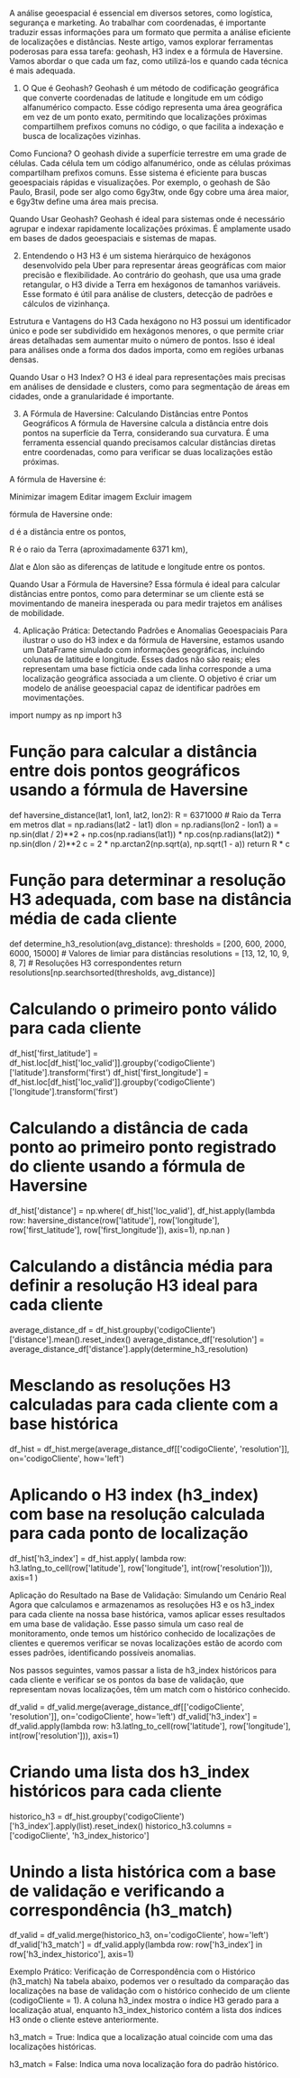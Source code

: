 A análise geoespacial é essencial em diversos setores, como logística, segurança e marketing. Ao trabalhar com coordenadas, é importante traduzir essas informações para um formato que permita a análise eficiente de localizações e distâncias. Neste artigo, vamos explorar ferramentas poderosas para essa tarefa: geohash, H3 index e a fórmula de Haversine. Vamos abordar o que cada um faz, como utilizá-los e quando cada técnica é mais adequada.


1. O Que é Geohash?
Geohash é um método de codificação geográfica que converte coordenadas de latitude e longitude em um código alfanumérico compacto. Esse código representa uma área geográfica em vez de um ponto exato, permitindo que localizações próximas compartilhem prefixos comuns no código, o que facilita a indexação e busca de localizações vizinhas.

Como Funciona?
O geohash divide a superfície terrestre em uma grade de células. Cada célula tem um código alfanumérico, onde as células próximas compartilham prefixos comuns. Esse sistema é eficiente para buscas geoespaciais rápidas e visualizações. Por exemplo, o geohash de São Paulo, Brasil, pode ser algo como 6gy3tw, onde 6gy cobre uma área maior, e 6gy3tw define uma área mais precisa.

Quando Usar Geohash?
Geohash é ideal para sistemas onde é necessário agrupar e indexar rapidamente localizações próximas. É amplamente usado em bases de dados geoespaciais e sistemas de mapas.


2. Entendendo o H3
H3 é um sistema hierárquico de hexágonos desenvolvido pela Uber para representar áreas geográficas com maior precisão e flexibilidade. Ao contrário do geohash, que usa uma grade retangular, o H3 divide a Terra em hexágonos de tamanhos variáveis. Esse formato é útil para análise de clusters, detecção de padrões e cálculos de vizinhança.

Estrutura e Vantagens do H3
Cada hexágono no H3 possui um identificador único e pode ser subdividido em hexágonos menores, o que permite criar áreas detalhadas sem aumentar muito o número de pontos. Isso é ideal para análises onde a forma dos dados importa, como em regiões urbanas densas.

Quando Usar o H3 Index?
O H3 é ideal para representações mais precisas em análises de densidade e clusters, como para segmentação de áreas em cidades, onde a granularidade é importante.



3. A Fórmula de Haversine: Calculando Distâncias entre Pontos Geográficos
A fórmula de Haversine calcula a distância entre dois pontos na superfície da Terra, considerando sua curvatura. É uma ferramenta essencial quando precisamos calcular distâncias diretas entre coordenadas, como para verificar se duas localizações estão próximas.

A fórmula de Haversine é:



Minimizar imagem
Editar imagem
Excluir imagem

fórmula de Haversine
onde:

d é a distância entre os pontos,

R é o raio da Terra (aproximadamente 6371 km),

Δlat e Δlon são as diferenças de latitude e longitude entre os pontos.

Quando Usar a Fórmula de Haversine?
Essa fórmula é ideal para calcular distâncias entre pontos, como para determinar se um cliente está se movimentando de maneira inesperada ou para medir trajetos em análises de mobilidade.



4. Aplicação Prática: Detectando Padrões e Anomalias Geoespaciais
Para ilustrar o uso do H3 index e da fórmula de Haversine, estamos usando um DataFrame simulado com informações geográficas, incluindo colunas de latitude e longitude. Esses dados não são reais; eles representam uma base fictícia onde cada linha corresponde a uma localização geográfica associada a um cliente. O objetivo é criar um modelo de análise geoespacial capaz de identificar padrões em movimentações.

import numpy as np
import h3

# Função para calcular a distância entre dois pontos geográficos usando a fórmula de Haversine
def haversine_distance(lat1, lon1, lat2, lon2):
    R = 6371000  # Raio da Terra em metros
    dlat = np.radians(lat2 - lat1)
    dlon = np.radians(lon2 - lon1)
    a = np.sin(dlat / 2)**2 + np.cos(np.radians(lat1)) * np.cos(np.radians(lat2)) * np.sin(dlon / 2)**2
    c = 2 * np.arctan2(np.sqrt(a), np.sqrt(1 - a))
    return R * c

# Função para determinar a resolução H3 adequada, com base na distância média de cada cliente
def determine_h3_resolution(avg_distance):
    thresholds = [200, 600, 2000, 6000, 15000]  # Valores de limiar para distâncias
    resolutions = [13, 12, 10, 9, 8, 7]         # Resoluções H3 correspondentes
    return resolutions[np.searchsorted(thresholds, avg_distance)]

# Calculando o primeiro ponto válido para cada cliente
df_hist['first_latitude'] = df_hist.loc[df_hist['loc_valid']].groupby('codigoCliente')['latitude'].transform('first')
df_hist['first_longitude'] = df_hist.loc[df_hist['loc_valid']].groupby('codigoCliente')['longitude'].transform('first')

# Calculando a distância de cada ponto ao primeiro ponto registrado do cliente usando a fórmula de Haversine
df_hist['distance'] = np.where(
    df_hist['loc_valid'],
    df_hist.apply(lambda row: haversine_distance(row['latitude'], row['longitude'], row['first_latitude'], row['first_longitude']), axis=1),
    np.nan
)

# Calculando a distância média para definir a resolução H3 ideal para cada cliente
average_distance_df = df_hist.groupby('codigoCliente')['distance'].mean().reset_index()
average_distance_df['resolution'] = average_distance_df['distance'].apply(determine_h3_resolution)

# Mesclando as resoluções H3 calculadas para cada cliente com a base histórica
df_hist = df_hist.merge(average_distance_df[['codigoCliente', 'resolution']], on='codigoCliente', how='left')

# Aplicando o H3 index (h3_index) com base na resolução calculada para cada ponto de localização
df_hist['h3_index'] = df_hist.apply(
    lambda row: h3.latlng_to_cell(row['latitude'], row['longitude'], int(row['resolution'])), axis=1
)


Aplicação do Resultado na Base de Validação: Simulando um Cenário Real
Agora que calculamos e armazenamos as resoluções H3 e os h3_index para cada cliente na nossa base histórica, vamos aplicar esses resultados em uma base de validação. Esse passo simula um caso real de monitoramento, onde temos um histórico conhecido de localizações de clientes e queremos verificar se novas localizações estão de acordo com esses padrões, identificando possíveis anomalias.

Nos passos seguintes, vamos passar a lista de h3_index históricos para cada cliente e verificar se os pontos da base de validação, que representam novas localizações, têm um match com o histórico conhecido. 

df_valid = df_valid.merge(average_distance_df[['codigoCliente', 'resolution']], on='codigoCliente', how='left')
df_valid['h3_index'] = df_valid.apply(lambda row: h3.latlng_to_cell(row['latitude'], row['longitude'], int(row['resolution'])), axis=1)

# Criando uma lista dos h3_index históricos para cada cliente
historico_h3 = df_hist.groupby('codigoCliente')['h3_index'].apply(list).reset_index()
historico_h3.columns = ['codigoCliente', 'h3_index_historico']

# Unindo a lista histórica com a base de validação e verificando a correspondência (h3_match)
df_valid = df_valid.merge(historico_h3, on='codigoCliente', how='left')
df_valid['h3_match'] = df_valid.apply(lambda row: row['h3_index'] in row['h3_index_historico'], axis=1)


Exemplo Prático: Verificação de Correspondência com o Histórico (h3_match)
Na tabela abaixo, podemos ver o resultado da comparação das localizações na base de validação com o histórico conhecido de um cliente (codigoCliente = 1). A coluna h3_index mostra o índice H3 gerado para a localização atual, enquanto h3_index_historico contém a lista dos índices H3 onde o cliente esteve anteriormente.

h3_match = True: Indica que a localização atual coincide com uma das localizações históricas.

h3_match = False: Indica uma nova localização fora do padrão histórico.

